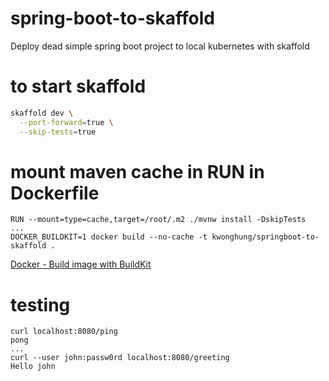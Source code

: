 # spring-boot-to-skaffold
Deploy dead simple spring boot project to local kubernetes with skaffold

# to start skaffold
```bash
skaffold dev \
  --port-forward=true \
  --skip-tests=true
```

# mount maven cache in RUN in Dockerfile
```
RUN --mount=type=cache,target=/root/.m2 ./mvnw install -DskipTests
...
DOCKER_BUILDKIT=1 docker build --no-cache -t kwonghung/springboot-to-skaffold .
```
[Docker - Build image with BuildKit](https://docs.docker.com/develop/develop-images/build_enhancements/)

# testing
```
curl localhost:8080/ping
pong
...
curl --user john:passw0rd localhost:8080/greeting
Hello john
```
